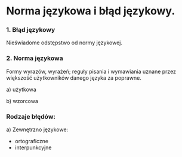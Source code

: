 # Norma językowa i błąd językowy.

### 1. Błąd językowy

Nieświadome odstępstwo od normy językowej.

### 2. Norma językowa

Formy wyrazów, wyrażeń; reguły pisania i wymawiania uznane przez większość użytkowników danego języka za poprawne.

a) użytkowa

b) wzorcowa

### Rodzaje błędów:

a) Zewnętrzno językowe:

- ortograficzne
- interpunkcyjne
